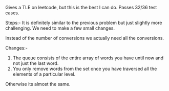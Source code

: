 Gives a TLE on leetcode, but this is the best I can do.
Passes 32/36 test cases.

Steps:-
It is definitely similar to the previous problem but just slightly more challenging. We need to make a few small changes.

Instead of the number of conversions we actually need all the conversions.

Changes:-
1. The queue consists of the entire array of words you have until now and not just the last word.
2. You only remove words from the set once you have traversed all the elements of a particular level.

Otherwise its almost the same.